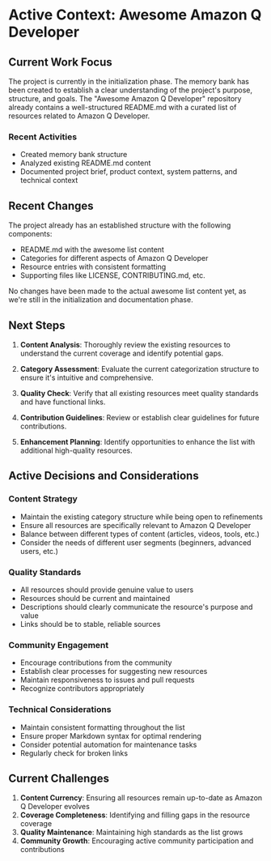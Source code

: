 # Active Context: Awesome Amazon Q Developer

## Current Work Focus

The project is currently in the initialization phase. The memory bank has been created to establish a clear understanding of the project's purpose, structure, and goals. The "Awesome Amazon Q Developer" repository already contains a well-structured README.md with a curated list of resources related to Amazon Q Developer.

### Recent Activities
- Created memory bank structure
- Analyzed existing README.md content
- Documented project brief, product context, system patterns, and technical context

## Recent Changes

The project already has an established structure with the following components:
- README.md with the awesome list content
- Categories for different aspects of Amazon Q Developer
- Resource entries with consistent formatting
- Supporting files like LICENSE, CONTRIBUTING.md, etc.

No changes have been made to the actual awesome list content yet, as we're still in the initialization and documentation phase.

## Next Steps

1. **Content Analysis**: Thoroughly review the existing resources to understand the current coverage and identify potential gaps.

2. **Category Assessment**: Evaluate the current categorization structure to ensure it's intuitive and comprehensive.

3. **Quality Check**: Verify that all existing resources meet quality standards and have functional links.

4. **Contribution Guidelines**: Review or establish clear guidelines for future contributions.

5. **Enhancement Planning**: Identify opportunities to enhance the list with additional high-quality resources.

## Active Decisions and Considerations

### Content Strategy
- Maintain the existing category structure while being open to refinements
- Ensure all resources are specifically relevant to Amazon Q Developer
- Balance between different types of content (articles, videos, tools, etc.)
- Consider the needs of different user segments (beginners, advanced users, etc.)

### Quality Standards
- All resources should provide genuine value to users
- Resources should be current and maintained
- Descriptions should clearly communicate the resource's purpose and value
- Links should be to stable, reliable sources

### Community Engagement
- Encourage contributions from the community
- Establish clear processes for suggesting new resources
- Maintain responsiveness to issues and pull requests
- Recognize contributors appropriately

### Technical Considerations
- Maintain consistent formatting throughout the list
- Ensure proper Markdown syntax for optimal rendering
- Consider potential automation for maintenance tasks
- Regularly check for broken links

## Current Challenges

1. **Content Currency**: Ensuring all resources remain up-to-date as Amazon Q Developer evolves
2. **Coverage Completeness**: Identifying and filling gaps in the resource coverage
3. **Quality Maintenance**: Maintaining high standards as the list grows
4. **Community Growth**: Encouraging active community participation and contributions
